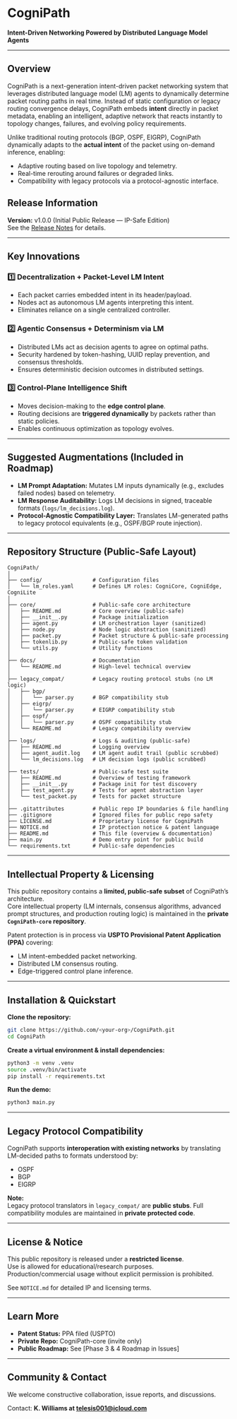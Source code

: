 # CogniPath  
**Intent-Driven Networking Powered by Distributed Language Model Agents**  

---

## Overview  
CogniPath is a next-generation intent-driven packet networking system that leverages distributed language model (LM) agents to dynamically determine packet routing paths in real time. Instead of static configuration or legacy routing convergence delays, CogniPath embeds **intent** directly in packet metadata, enabling an intelligent, adaptive network that reacts instantly to topology changes, failures, and evolving policy requirements.  

Unlike traditional routing protocols (BGP, OSPF, EIGRP), CogniPath dynamically adapts to the **actual intent** of the packet using on-demand inference, enabling:  
- Adaptive routing based on live topology and telemetry.  
- Real-time rerouting around failures or degraded links.  
- Compatibility with legacy protocols via a protocol-agnostic interface.  

## Release Information
**Version:** v1.0.0 (Initial Public Release — IP-Safe Edition)  
See the [Release Notes](https://github.com/keewillidevnet/CogniPath/releases/tag/v0.1.0-public-preview) for details.

---

## Key Innovations  

### **1️⃣ Decentralization + Packet-Level LM Intent**  
- Each packet carries embedded intent in its header/payload.  
- Nodes act as autonomous LM agents interpreting this intent.  
- Eliminates reliance on a single centralized controller.  

### **2️⃣ Agentic Consensus + Determinism via LM**  
- Distributed LMs act as decision agents to agree on optimal paths.  
- Security hardened by token-hashing, UUID replay prevention, and consensus thresholds.  
- Ensures deterministic decision outcomes in distributed settings.  

### **3️⃣ Control-Plane Intelligence Shift**  
- Moves decision-making to the **edge control plane**.  
- Routing decisions are **triggered dynamically** by packets rather than static policies.  
- Enables continuous optimization as topology evolves.  

---

## Suggested Augmentations (Included in Roadmap)  

- **LM Prompt Adaptation:** Mutates LM inputs dynamically (e.g., excludes failed nodes) based on telemetry.  
- **LM Response Auditability:** Logs LM decisions in signed, traceable formats (`logs/lm_decisions.log`).  
- **Protocol-Agnostic Compatibility Layer:** Translates LM-generated paths to legacy protocol equivalents (e.g., OSPF/BGP route injection).  

---

## Repository Structure (Public-Safe Layout)  

```
CogniPath/
│
├── config/                # Configuration files
│   └── lm_roles.yaml      # Defines LM roles: CogniCore, CogniEdge, CogniLite
│
├── core/                  # Public-safe core architecture
│   ├── README.md          # Core overview (public-safe)
│   ├── __init__.py        # Package initialization
│   ├── agent.py           # LM orchestration layer (sanitized)
│   ├── node.py            # Node logic abstraction (sanitized)
│   ├── packet.py          # Packet structure & public-safe processing
│   ├── tokenlib.py        # Public-safe token validation
│   └── utils.py           # Utility functions
│
├── docs/                  # Documentation
│   └── README.md          # High-level technical overview
│
├── legacy_compat/         # Legacy routing protocol stubs (no LM logic)
│   ├── bgp/
│   │   └── parser.py      # BGP compatibility stub
│   ├── eigrp/
│   │   └── parser.py      # EIGRP compatibility stub
│   ├── ospf/
│   │   └── parser.py      # OSPF compatibility stub
│   └── README.md          # Legacy compatibility overview
│
├── logs/                  # Logs & auditing (public-safe)
│   ├── README.md          # Logging overview
│   ├── agent_audit.log    # LM agent audit trail (public scrubbed)
│   └── lm_decisions.log   # LM decision logs (public scrubbed)
│
├── tests/                 # Public-safe test suite
│   ├── README.md          # Overview of testing framework
│   ├── __init__.py        # Package init for test discovery
│   ├── test_agent.py      # Tests for agent abstraction layer
│   └── test_packet.py     # Tests for packet structure
│
├── .gitattributes         # Public repo IP boundaries & file handling
├── .gitignore             # Ignored files for public repo safety
├── LICENSE.md             # Proprietary license for CogniPath
├── NOTICE.md              # IP protection notice & patent language
├── README.md              # This file (overview & documentation)
├── main.py                # Demo entry point for public build
└── requirements.txt       # Public-safe dependencies
```

---

## Intellectual Property & Licensing  
This public repository contains a **limited, public-safe subset** of CogniPath’s architecture.  
Core intellectual property (LM internals, consensus algorithms, advanced prompt structures, and production routing logic) is maintained in the **private `CogniPath-core` repository**.  

Patent protection is in process via **USPTO Provisional Patent Application (PPA)** covering:  
- LM intent-embedded packet networking.  
- Distributed LM consensus routing.  
- Edge-triggered control plane inference.  

---

## Installation & Quickstart  

**Clone the repository:**
```bash
git clone https://github.com/<your-org>/CogniPath.git
cd CogniPath
```

**Create a virtual environment & install dependencies:**
```bash
python3 -m venv .venv
source .venv/bin/activate
pip install -r requirements.txt
```

**Run the demo:**
```bash
python3 main.py
```

---

## Legacy Protocol Compatibility  
CogniPath supports **interoperation with existing networks** by translating LM-decided paths to formats understood by:  
- OSPF  
- BGP  
- EIGRP  

**Note:**  
Legacy protocol translators in `legacy_compat/` are **public stubs**. Full compatibility modules are maintained in **private protected code**.

---

## License & Notice  
This public repository is released under a **restricted license**.  
Use is allowed for educational/research purposes.  
Production/commercial usage without explicit permission is prohibited.  

See `NOTICE.md` for detailed IP and licensing terms.

---

## Learn More  
- **Patent Status:** PPA filed (USPTO)  
- **Private Repo:** CogniPath-core (invite only)  
- **Public Roadmap:** See [Phase 3 & 4 Roadmap in Issues]  

---

## Community & Contact  
We welcome constructive collaboration, issue reports, and discussions.  

Contact: **K. Williams at telesis001@icloud.com**  
